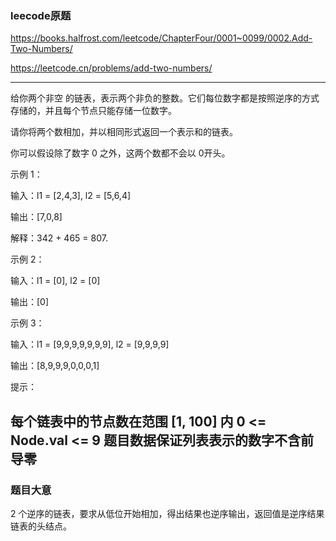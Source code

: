 ### leecode原题
https://books.halfrost.com/leetcode/ChapterFour/0001~0099/0002.Add-Two-Numbers/

https://leetcode.cn/problems/add-two-numbers/

---
给你两个非空 的链表，表示两个非负的整数。它们每位数字都是按照逆序的方式存储的，并且每个节点只能存储一位数字。

请你将两个数相加，并以相同形式返回一个表示和的链表。

你可以假设除了数字 0 之外，这两个数都不会以 0开头。



示例 1：


输入：l1 = [2,4,3], l2 = [5,6,4]

输出：[7,0,8]

解释：342 + 465 = 807.

示例 2：

输入：l1 = [0], l2 = [0]

输出：[0]

示例 3：

输入：l1 = [9,9,9,9,9,9,9], l2 = [9,9,9,9]

输出：[8,9,9,9,0,0,0,1]


提示：

每个链表中的节点数在范围 [1, 100] 内
0 <= Node.val <= 9
题目数据保证列表表示的数字不含前导零
---
### 题目大意
2 个逆序的链表，要求从低位开始相加，得出结果也逆序输出，返回值是逆序结果链表的头结点。